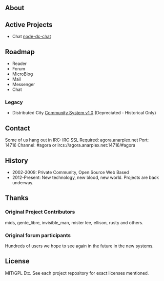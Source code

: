 ## About

## Active Projects
* Chat [node-dc-chat](https://github.com/DistributedCity/node-dc-chat)

## Roadmap
* Reader
* Forum
* MicroBlog
* Mail
* Messenger
* Chat

### Legacy
* Distributed City [Community System v1.0](https://github.com/DistributedCity/dc-legacy-system-v1) (Depreciated - Historical Only)

## Contact
Some of us hang out in IRC:
IRC SSL Required: agora.anarplex.net
Port: 14716
Channel: #agora
or
ircs://agora.anarplex.net:14716/#agora

## History
* 2002-2009: Private Community, Open Source Web Based
* 2012-Present: New technology, new blood, new world. Projects are back underway.

## Thanks
### Original Project Contributors
mids, gente_libre, invisible_man, mister lee, ellison, rusty and others.
### Original forum participants
Hundreds of users we hope to see again in the future in the new systems.

## License
MIT/GPL Etc. See each project repository for exact licenses mentioned.